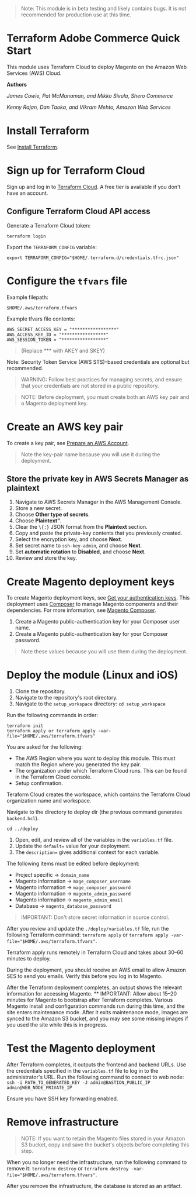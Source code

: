 > Note: This module is in beta testing and likely contains bugs. It is not recommended for production use at this time.

# Terraform Adobe Commerce Quick Start
This module uses Terraform Cloud to deploy Magento on the Amazon Web Services (AWS) Cloud.

**Authors**

*James Cowie, Pat McManaman, and Mikko Sivula, Shero Commerce*

*Kenny Rajan, Dan Taoka, and Vikram Mehto, Amazon Web Services*

# Install Terraform
See [Install Terraform](https://learn.hashicorp.com/tutorials/terraform/install-cli).

# Sign up for Terraform Cloud
Sign up and log in to [Terraform Cloud](https://app.terraform.io/signup/account). A free tier is available if you don't have an account.

## Configure Terraform Cloud API access

Generate a Terraform Cloud token:

```
terraform login
```

Export the `TERRAFORM_CONFIG` variable:

```
export TERRAFORM_CONFIG="$HOME/.terraform.d/credentials.tfrc.json"
```

# Configure the `tfvars` file

Example filepath:

`$HOME/.aws/terraform.tfvars`

Example tfvars file contents:
```
AWS_SECRET_ACCESS_KEY = "*****************"
AWS_ACCESS_KEY_ID = "*****************"
AWS_SESSION_TOKEN = "*****************"
```
> (Replace *** with AKEY and SKEY)

Note: Security Token Service (AWS STS)–based credentials are optional but recommended.

> WARNING: Follow best practices for managing secrets, and ensure that your credentials are not stored in a public repository.

> NOTE: Before deployment, you must create both an AWS key pair and a Magento deployment key.

# Create an AWS key pair
To create a key pair, see [Prepare an AWS Account](https://docs.aws.amazon.com/quickstart/latest/magento/step1.html).
> Note the key-pair name because you will use it during the deployment.

## Store the private key in AWS Secrets Manager as plaintext

1. Navigate to AWS Secrets Manager in the AWS Management Console.
2. Store a new secret.
3. Choose **Other type of secrets**.
4. Choose **Plaintext"**.
5. Clear the `\{:}` JSON format from the **Plaintext** section.
6. Copy and paste the private-key contents that you previously created.
7. Select the encryption key, and choose **Next**. 
8. Set secret name to `ssh-key-admin`, and choose **Next**.
9. Set **automatic rotation** to **Disabled**, and choose **Next**.
10. Review and store the key.

# Create Magento deployment keys
To create Magento deployment keys, see [Get your authentication keys](https://devdocs.magento.com/guides/v2.4/install-gde/prereq/connect-auth.html). This deployment uses [Composer](https://getcomposer.org/) to manage Magento components and their dependencies. For more information, see [Magento Composer](https://devdocs.magento.com/guides/v2.4/extension-dev-guide/intro/intro-composer.html).

1. Create a Magento public-authentication key for your Composer user name.
2. Create a Magento public-authentication key for your Composer password.

> Note these values because you will use them during the deployment.

# Deploy the module (Linux and iOS)

1. Clone the repository.
2. Navigate to the repository's root directory.
3. Navigate to the `setup_workspace` directory:
`cd setup_workspace`


Run the following commands in order:

```
terraform init
terraform apply or terraform apply -var-file="$HOME/.aws/terraform.tfvars"
```

You are asked for the following:
* The AWS Region where you want to deploy this module. This must match the Region where you generated the key pair.
* The organization under which Terraform Cloud runs. This can be found in the Terraform Cloud console.
* Setup confirmation.

Teraform Cloud creates the workspace, which contains the Terraform Cloud organization name and workspace.

Navigate to the directory to deploy dir (the previous command generates `backend.hcl`).

`cd ../deploy`

1. Open, edit, and review all of the variables in the `variables.tf` file.
2. Update the `default=` value for your deployment.
3. The `description=` gives additional context for each variable.

The following items must be edited before deployment:

* Project specific -> `domain_name`
* Magento information -> `mage_composer_username`
* Magento information -> `mage_composer_password`
* Magento information -> `magento_admin_password`
* Magento information -> `magento_admin_email`
* Database -> `magento_database_password`

> IMPORTANT: Don't store secret information in source control.

After you review and update the `./deploy/variables.tf` file, run the following Terraform command:
`terraform apply` or `terraform apply -var-file="$HOME/.aws/terraform.tfvars"`.

Terraform apply runs remotely in Terraform Cloud and takes about 30–60 minutes to deploy.

During the deployment, you should receive an AWS email to allow Amazon SES to send you emails. Verify this before you log in to Magento.

After the Terraform deployment completes, an output shows the relevant information for accessing Magento.
** IMPORTANT: Allow about 15–20 minutes for Magento to bootstrap after Terraform completes. Various Magento install and configuration commands run during this time, and the site enters maintenance mode. After it exits maintenance mode, images are synced to the Amazon S3 bucket, and you may see some missing images if you used the site while this is in progress.


# Test the Magento deployment
After Terraform completes, it outputs the frontend and backend URLs. Use the credentials specified in the `variables.tf` file to log in to the administrator's URL. Run the following command to connect to web node:
`ssh -i PATH_TO_GENERATED_KEY -J admin@BASTION_PUBLIC_IP admin@WEB_NODE_PRIVATE_IP`

Ensure you have SSH key forwarding enabled.

# Remove infrastructure
> NOTE: If you want to retain the Magento files stored in your Amazon S3 bucket, copy and save the bucket's objects before completing this step.

When you no longer need the infrastructure, run the following command to remove it:
`terraform destroy` or `terraform destroy -var-file="$HOME/.aws/terraform.tfvars"`.

After you remove the infrastructure, the database is stored as an artifact.
